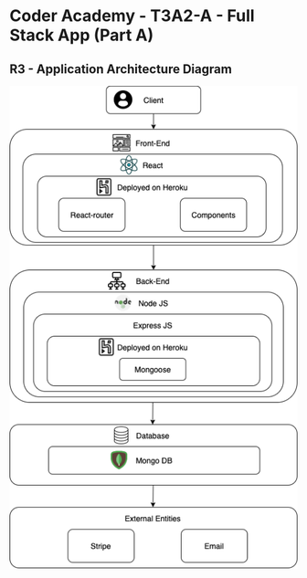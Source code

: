 # Coder Academy - T3A2-A - Full Stack App (Part A)

## R3 - Application Architecture Diagram

![Application Architecture Diagram](./docs/app_architecture_diagram.png)